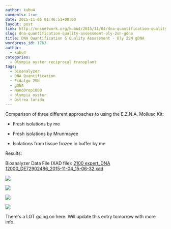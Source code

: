 ```yaml
---
author: kubu4
comments: true
date: 2015-11-05 01:46:51+00:00
layout: post
link: http://onsnetwork.org/kubu4/2015/11/04/dna-quantification-quality-assessment-oly-2sn-gdna/
slug: dna-quantification-quality-assessment-oly-2sn-gdna
title: DNA Quantification & Quality Assessment - Oly 2SN gDNA
wordpress_id: 1763
author:
  - kubu4
categories:
  - Olympia oyster reciprocal transplant
tags:
  - bioanalyzer
  - DNA Quantification
  - Fidalgo 2SN
  - gDNA
  - NanoDrop1000
  - olympia oyster
  - Ostrea lurida
---
```


Comparison of three different approaches to using the E.Z.N.A. Mollusc Kit:




    
  * Fresh isolations by me

    
  * Fresh isolations by Mrunmayee

    
  * Isolations from tissue frozen in buffer by me



Results:

Bioanalyzer Data File (XAD file): [2100 expert_DNA 12000_DE72902486_2015-11-04_15-06-32.xad](http://eagle.fish.washington.edu/Arabidopsis/Bioanalyzer%20Data/2100%20expert_DNA%2012000_DE72902486_2015-11-04_15-06-32.xad)

[![](http://eagle.fish.washington.edu/Arabidopsis/20151104_gDNA_oly_2SN_ODs.JPG)](http://eagle.fish.washington.edu/Arabidopsis/20151104_gDNA_oly_2SN_ODs.JPG)

[![](http://eagle.fish.washington.edu/Arabidopsis/20151104_gDNA_oly_2SN_plots.JPG)](http://eagle.fish.washington.edu/Arabidopsis/20151104_gDNA_oly_2SN_plots.JPG)

[![](http://eagle.fish.washington.edu/Arabidopsis/Bioanalyzer%20Data/20151104_bioanalyzer_electropherograms.jpg)](http://eagle.fish.washington.edu/Arabidopsis/Bioanalyzer%20Data/20151104_bioanalyzer_electropherograms.jpg)

[![](http://eagle.fish.washington.edu/Arabidopsis/Bioanalyzer%20Data/20151104_bioanalyzer_gels.jpg)](http://eagle.fish.washington.edu/Arabidopsis/Bioanalyzer%20Data/20151104_bioanalyzer_gels.jpg)

There's a LOT going on here. Will update this entry tomorrow with more info.
